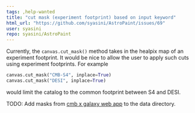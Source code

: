 ```yaml
---
tags: ,help-wanted
title: "cut mask (experiment footprint) based on input keyword"
html_url: "https://github.com/syasini/AstroPaint/issues/69"
user: syasini
repo: syasini/AstroPaint
---
```


Currently, the `canvas.cut_mask()` method takes in the healpix map of an experiment footprint. It would be nice to allow the user to apply such cuts using experiment footprints. For example

```python 
canvas.cut_mask("CMB-S4", inplace=True) 
canvas.cut_mask("DESI", inplace=True) 
```

would limit the catalog to the common footprint between S4 and DESI. 

TODO: Add masks from [cmb x galaxy web app](https://cmb-x-galaxy-overlaps.herokuapp.com/) to the data directory.

